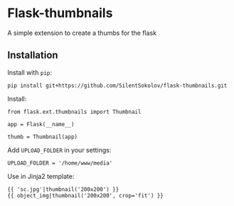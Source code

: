 Flask-thumbnails
================

A simple extension to create a thumbs for the flask

## Installation

Install with ``pip``:

    pip install git+https://github.com/SilentSokolov/flask-thumbnails.git

Install:

    from flask.ext.thumbnails import Thumbnail

    app = Flask(__name__)

    thumb = Thumbnail(app)

Add ``UPLOAD_FOLDER`` in your settings:

    UPLOAD_FOLDER = '/home/www/media'

Use in Jinja2 template:

    {{ 'sc.jpg'|thumbnail('200x200') }}
    {{ object_img|thumbnail('200x200', crop='fit') }}